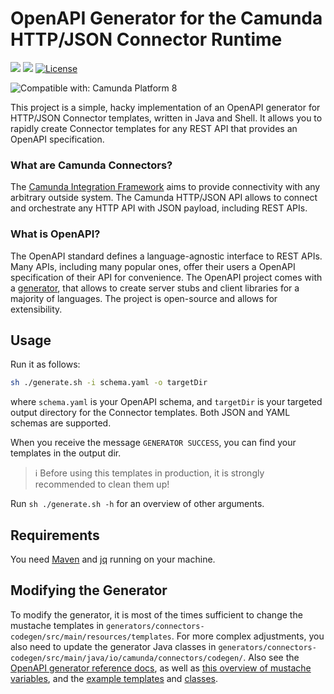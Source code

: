 # OpenAPI Generator for the Camunda HTTP/JSON Connector Runtime

[![](https://img.shields.io/badge/Community%20Extension-An%20open%20source%20community%20maintained%20project-FF4700)](https://github.com/camunda-community-hub/community)
[![](https://img.shields.io/badge/Lifecycle-Proof%20of%20Concept-blueviolet)](https://github.com/Camunda-Community-Hub/community/blob/main/extension-lifecycle.md#proof-of-concept-)
[![License](https://img.shields.io/badge/License-Apache%202.0-blue.svg)](https://opensource.org/licenses/Apache-2.0)

![Compatible with: Camunda Platform 8](https://img.shields.io/badge/Compatible%20with-Camunda%20Platform%208-0072Ce)

This project is a simple, hacky implementation of an OpenAPI generator for HTTP/JSON Connector templates, written in Java and Shell. It allows you to rapidly create Connector templates for any REST API that provides an OpenAPI specification.

### What are Camunda Connectors?

The [Camunda Integration Framework](https://docs.camunda.io/docs/next/components/integration-framework/introduction-to-connectors/) aims to provide connectivity with any arbitrary outside system. The Camunda HTTP/JSON API allows to connect and orchestrate any HTTP API with JSON payload, including REST APIs. 

### What is OpenAPI?

The OpenAPI standard defines a language-agnostic interface to REST APIs. Many APIs, including many popular ones, offer their users a OpenAPI specification of their API for convenience. The OpenAPI project comes with a [generator](https://github.com/OpenAPITools/openapi-generator), that allows to create server stubs and client libraries for a majority of languages. The project is open-source and allows for extensibility.

## Usage

Run it as follows:

```sh
sh ./generate.sh -i schema.yaml -o targetDir
```

where `schema.yaml` is your OpenAPI schema, and `targetDir` is your targeted output directory for the Connector templates. Both JSON and YAML schemas are supported.

When you receive the message `GENERATOR SUCCESS`, you can find your templates in the output dir.

> ℹ️ Before using this templates in production, it is strongly recommended to clean them up!

Run `sh ./generate.sh -h` for an overview of other arguments.

## Requirements

You need [Maven](https://maven.apache.org/) and [jq](https://stedolan.github.io/jq/) running on your machine.

## Modifying the Generator

To modify the generator, it is most of the times sufficient to change the mustache templates in `generators/connectors-codegen/src/main/resources/templates`. For more complex adjustments, you also need to update the generator Java classes in `generators/connectors-codegen/src/main/java/io/camunda/connectors/codegen/`. Also see the [OpenAPI generator reference docs](https://openapi-generator.tech/docs/templating), as well as [this overview of mustache variables](https://github.com/swagger-api/swagger-codegen/wiki/Mustache-Template-Variables), and the [example templates](https://github.com/OpenAPITools/openapi-generator/tree/master/modules/openapi-generator/src/main/resources) and [classes](https://github.com/OpenAPITools/openapi-generator/tree/master/modules/openapi-generator/src/main/java/org/openapitools/codegen/languages).
